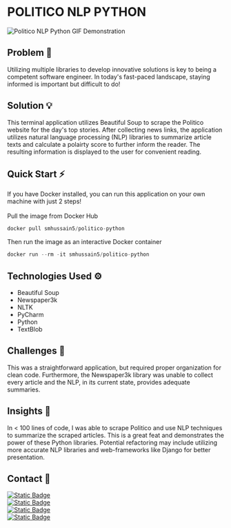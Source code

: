 # POLITICO NLP PYTHON

![Politico NLP Python GIF Demonstration](https://github.com/smhussain5/Politico-NLP-Python/blob/main/POLITICO_NLP_PYTHON.gif?raw=true)

## Problem 🤔

Utilizing multiple libraries to develop innovative solutions is key to being a competent software engineer. In today's fast-paced landscape, staying informed is important but difficult to do!

## Solution 💡

This terminal application utilizes Beautiful Soup to scrape the Politico website for the day's top stories. After collecting news links, the application utilizes natural language processing (NLP) libraries to summarize article texts and calculate a polairty score to further inform the reader. The resulting information is displayed to the user for convenient reading.

## Quick Start ⚡

If you have Docker installed, you can run this application on your own machine with just 2 steps!
<br>
<br>
Pull the image from Docker Hub
```python
docker pull smhussain5/politico-python
```
Then run the image as an interactive Docker container
```python
docker run --rm -it smhussain5/politico-python
```
## Technologies Used ⚙

- Beautiful Soup
- Newspaper3k
- NLTK
- PyCharm
- Python
- TextBlob

## Challenges 💢

This was a straightforward application, but required proper organization for clean code. Furthermore, the Newspaper3k library was unable to collect every article and the NLP, in its current state, provides adequate summaries.

## Insights 💭

In < 100 lines of code, I was able to scrape Politico and use NLP techniques to summarize the scraped articles. This is a great feat and demonstrates the power of these Python libraries. Potential refactoring may include utilizing more accurate NLP libraries and web-frameworks like Django for better presentation.

## Contact 📲

[![Static Badge](https://img.shields.io/badge/Send%20me%20an%20email-212121?style=flat-square&logo=gmail&logoColor=EA4335)](mailto:shababhussain525@gmail.com?)<br>
[![Static Badge](https://img.shields.io/badge/Connect_with_me_on_LinkedIn-212121?style=flat-square&logo=linkedin&logoColor=0A66C2)](https://www.linkedin.com/in/shabab-h)<br>
[![Static Badge](https://img.shields.io/badge/Follow_me_on_Twitter-212121?style=flat-square&logo=twitter&logoColor=1D9BF0)](https://twitter.com/shussain_5)<br>
[![Static Badge](https://img.shields.io/badge/Follow_me_on_GitHub-212121?style=flat-square&logo=github&logoColor=FAFAFA)](https://github.com/smhussain5)<br>
